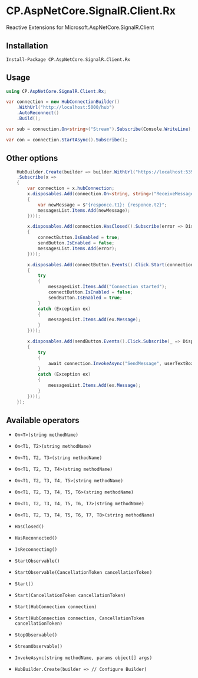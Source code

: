 # CP.AspNetCore.SignalR.Client.Rx
Reactive Extensions for Microsoft.AspNetCore.SignalR.Client

## Installation

```
Install-Package CP.AspNetCore.SignalR.Client.Rx
```

## Usage

```csharp
using CP.AspNetCore.SignalR.Client.Rx;
```

```csharp
var connection = new HubConnectionBuilder()
    .WithUrl("http://localhost:5000/hub")
    .AutoReconnect()
    .Build();

var sub = connection.On<string>("Stream").Subscribe(Console.WriteLine);

var con = connection.StartAsync().Subscribe();
```

## Other options
    
```csharp
    HubBuilder.Create(builder => builder.WithUrl("https://localhost:53933/ChatHub"))
    .Subscribe(x =>
    {
        var connection = x.hubConnection;
        x.disposables.Add(connection.On<string, string>("ReceiveMessage").Subscribe(responce => Dispatcher.Invoke(() =>
        {
            var newMessage = $"{responce.t1}: {responce.t2}";
            messagesList.Items.Add(newMessage);
        })));

        x.disposables.Add(connection.HasClosed().Subscribe(error => Dispatcher.Invoke(() =>
        {
            connectButton.IsEnabled = true;
            sendButton.IsEnabled = false;
            messagesList.Items.Add(error);
        })));

        x.disposables.Add(connectButton.Events().Click.Start(connection).Subscribe(_ => Dispatcher.Invoke(() =>
        {
            try
            {
                messagesList.Items.Add("Connection started");
                connectButton.IsEnabled = false;
                sendButton.IsEnabled = true;
            }
            catch (Exception ex)
            {
                messagesList.Items.Add(ex.Message);
            }
        })));

        x.disposables.Add(sendButton.Events().Click.Subscribe(_ => Dispatcher.Invoke(async () =>
        {
            try
            {
                await connection.InvokeAsync("SendMessage", userTextBox.Text, messageTextBox.Text);
            }
            catch (Exception ex)
            {
                messagesList.Items.Add(ex.Message);
            }
        })));
    });
```

## Available operators

- `On<T>(string methodName)`
- `On<T1, T2>(string methodName)`
- `On<T1, T2, T3>(string methodName)`
- `On<T1, T2, T3, T4>(string methodName)`
- `On<T1, T2, T3, T4, T5>(string methodName)`
- `On<T1, T2, T3, T4, T5, T6>(string methodName)`
- `On<T1, T2, T3, T4, T5, T6, T7>(string methodName)`
- `On<T1, T2, T3, T4, T5, T6, T7, T8>(string methodName)`

- `HasClosed()`
- `HasReconnected()`
- `IsReconnecting()`
- `StartObservable()`
- `StartObservable(CancellationToken cancellationToken)`
- `Start()`
- `Start(CancellationToken cancellationToken)`
- `Start(HubConnection connection)`
- `Start(HubConnection connection, CancellationToken cancellationToken)`
- `StopObservable()`
- `StreamObservable()`

- `InvokeAsync(string methodName, params object[] args)`

- `HubBuilder.Create(builder => // Configure Builder)`
